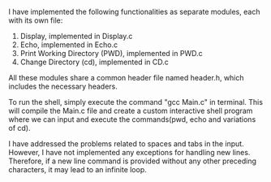 I have implemented the following functionalities as separate modules, each with its own file:

1. Display, implemented in Display.c
2. Echo, implemented in Echo.c
3. Print Working Directory (PWD), implemented in PWD.c
4. Change Directory (cd), implemented in CD.c

All these modules share a common header file named header.h, which includes the necessary headers.

To run the shell, simply execute the command "gcc Main.c" in terminal. 
This will compile the Main.c file and create a custom interactive shell program where we can input and execute the commands(pwd, echo and variations of cd).

I have addressed the problems related to spaces and tabs in the input. However, I have not implemented any exceptions for handling new lines. Therefore, if a new line command is provided without any other preceding characters, it may lead to an infinite loop.